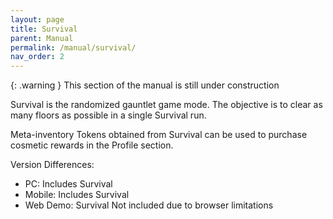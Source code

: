 ```yaml
---
layout: page
title: Survival
parent: Manual
permalink: /manual/survival/
nav_order: 2
---
```


{: .warning }
This section of the manual is still under construction

Survival is the randomized gauntlet game mode. The objective is to clear as many floors as possible in a single Survival run.

Meta-inventory Tokens obtained from Survival can be used to purchase cosmetic rewards in the Profile section.

Version Differences:
- PC: Includes Survival
- Mobile: Includes Survival
- Web Demo: Survival Not included due to browser limitations